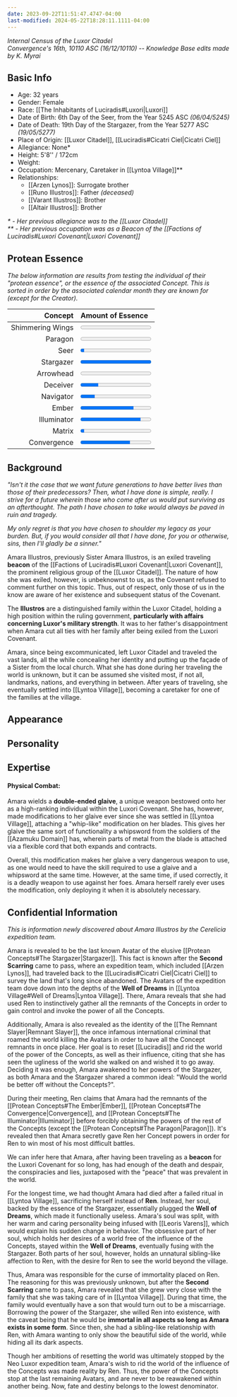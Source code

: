 ```yaml
---
date: 2023-09-22T11:51:47.4747-04:00
last-modified: 2024-05-22T18:28:11.1111-04:00
---
```

*Internal Census of the Luxor Citadel*  
*Convergence's 16th, 10110 ASC (16/12/10110) -- Knowledge Base edits made by K. Myrai*
## Basic Info
- Age: 32 years
- Gender: Female
- Race: [[The Inhabitants of Luciradis#Luxori|Luxori]]
- Date of Birth: 6th Day of the Seer, from the Year 5245 ASC *(06/04/5245)*
- Date of Death: 19th Day of the Stargazer, from the Year 5277 ASC *(19/05/5277)*
- Place of Origin: [[Luxor Citadel]], [[Luciradis#Cicatri Ciel|Cicatri Ciel]]
- Allegiance: None*
- Height: 5'8'' / 172cm
- Weight:
- Occupation: Mercenary, Caretaker in [[Lyntoa Village]]**
- Relationships:
	- [[Arzen Lynos]]: Surrogate brother
	- [[Runo Illustros]]: Father *(deceased)*
	- [[Varant Illustros]]: Brother
	- [[Altair Illustros]]: Brother

_* -  Her previous allegiance was to the [[Luxor Citadel]]_  
_** - Her previous occupation was as a Beacon of the [[Factions of Luciradis#Luxori Covenant|Luxori Covenant]]_

## Protean Essence

*The below information are results from testing the individual of their "protean essence", or the essence of the associated Concept. This is sorted in order by the associated calendar month they are known for (except for the Creator).*

|      **Concept** | **Amount of Essence**                       |
| ----------------:|:------------------------------------------- |
|         Shimmering Wings | <progress value="0" max="100"></progress> |
|        Paragon | <progress value="0" max="100"></progress>  |
|           Seer | <progress value="5" max="100"></progress>  |
|        Stargazer | <progress value="100" max="100"></progress>   |
|          Arrowhead | <progress value="0" max="100"></progress>  |
|        Deceiver | <progress value="25" max="100"></progress>  |
| Navigator | <progress value="20" max="100"></progress> |
|      Ember | <progress value="75" max="100"></progress>   |
|      Illuminator | <progress value="85" max="100"></progress>  |
|             Matrix | <progress value="5" max="100"></progress>  |
|            Convergence | <progress value="70" max="100"></progress>  |

## Background

*"Isn't it the case that we want future generations to have better lives than those of their predecessors? Then, what I have done is simple, really. I strive for a future wherein those who come after us would put surviving as an afterthought. The path I have chosen to take would always be paved in ruin and tragedy.*

*My only regret is that you have chosen to shoulder my legacy as your burden. But, if you would consider all that I have done, for you or otherwise, sins, then I'll gladly be a sinner."*

Amara Illustros, previously Sister Amara Illustros, is an exiled traveling **beacon** of the [[Factions of Luciradis#Luxori Covenant|Luxori Covenant]], the prominent religious group of the [[Luxor Citadel]]. The nature of how she was exiled, however, is unbeknownst to us, as the Covenant refused to comment further on this topic. Thus, out of respect, only those of us in the know are aware of her existence and subsequent status of the Covenant.

The **Illustros** are a distinguished family within the Luxor Citadel, holding a high position within the ruling government, **particularly with affairs concerning Luxor's military strength**. It was to her father's disappointment when Amara cut all ties with her family after being exiled from the Luxori Covenant.

Amara, since being excommunicated, left Luxor Citadel and traveled the vast lands, all the while concealing her identity and putting up the façade of a Sister from the local church. What she has done during her traveling the world is unknown, but it can be assumed she visited most, if not all, landmarks, nations, and everything in between. After years of traveling, she eventually settled into [[Lyntoa Village]], becoming a caretaker for one of the families at the village.

## Appearance


## Personality


## Expertise

#### Physical Combat:

Amara wields a **double-ended glaive**, a unique weapon bestowed onto her as a high-ranking individual within the Luxori Covenant. She has, however, made modifications to her glaive ever since she was settled in [[Lyntoa Village]], attaching a "whip-like" modification on her blades. This gives her glaive the same sort of functionality a whipsword from the soldiers of the [[Azamuku Domain]] has, wherein parts of metal from the blade is attached via a flexible cord that both expands and contracts.

Overall, this modification makes her glaive a very dangerous weapon to use, as one would need to have the skill required to use a glaive and a whipsword at the same time. However, at the same time, if used correctly, it is a deadly weapon to use against her foes. Amara herself rarely ever uses the modification, only deploying it when it is absolutely necessary.

## Confidential Information
*This is information newly discovered about Amara Illustros by the Cerelicia expedition team.*

Amara is revealed to be the last known Avatar of the elusive [[Protean Concepts#The Stargazer|Stargazer]]. This fact is known after the **Second Scarring** came to pass, where an expedition team, which included [[Arzen Lynos]], had traveled back to the [[Luciradis#Cicatri Ciel|Cicatri Ciel]] to survey the land that's long since abandoned. The Avatars of the expedition team dove down into the depths of the **Well of Dreams** in [[Lyntoa Village#Well of Dreams|Lyntoa Village]]. There, Amara reveals that she had used Ren to instinctively gather all the remnants of the Concepts in order to gain control and invoke the power of all the Concepts.

Additionally, Amara is also revealed as the identity of the [[The Remnant Slayer|Remnant Slayer]], the once infamous international criminal that roamed the world killing the Avatars in order to have all the Concept remnants in once place. Her goal is to reset [[Luciradis]] and rid the world of the power of the Concepts, as well as their influence, citing that she has seen the ugliness of the world she walked on and wished it to go away. Deciding it was enough, Amara awakened to her powers of the Stargazer, as both Amara and the Stargazer shared a common ideal: "Would the world be better off without the Concepts?".

During their meeting, Ren claims that Amara had the remnants of the [[Protean Concepts#The Ember|Ember]], [[Protean Concepts#The Convergence|Convergence]], and [[Protean Concepts#The Illuminator|Illuminator]] before forcibly obtaining the powers of the rest of the Concepts (except the [[Protean Concepts#The Paragon|Paragon]]). It's revealed then that Amara secretly gave Ren her Concept powers in order for Ren to win most of his most difficult battles.

We can infer here that Amara, after having been traveling as a **beacon** for the Luxori Covenant for so long, has had enough of the death and despair, the conspiracies and lies, juxtaposed with the "peace" that was prevalent in the world.

For the longest time, we had thought Amara had died after a failed ritual in [[Lyntoa Village]], sacrificing herself instead of **Ren**. Instead, her soul, backed by the essence of the Stargazer, essentially plugged the **Well of Dreams**, which made it functionally useless. Amara's soul was split, with her warm and caring personality being infused with [[Leoris Varens]], which would explain his sudden change in behavior. The obsessive part of her soul, which holds her desires of a world free of the influence of the Concepts, stayed within the **Well of Dreams**, eventually fusing with the Stargazer. Both parts of her soul, however, holds an unnatural sibling-like affection to Ren, with the desire for Ren to see the world beyond the village.

Thus, Amara was responsible for the curse of immortality placed on Ren. The reasoning for this was previously unknown, but after the **Second Scarring** came to pass, Amara revealed that she grew very close with the family that she was taking care of in [[Lyntoa Village]]. During that time, the family would eventually have a son that would turn out to be a miscarriage. Borrowing the power of the Stargazer, she willed Ren into existence, with the caveat being that he would be **immortal in all aspects so long as Amara exists in some form**. Since then, she had a sibling-like relationship with Ren, with Amara wanting to only show the beautiful side of the world, while hiding all its dark aspects.

Though her ambitions of resetting the world was ultimately stopped by the Neo Luxor expedition team, Amara's wish to rid the world of the influence of the Concepts was made reality by Ren. Thus, the power of the Concepts stop at the last remaining Avatars, and are never to be reawakened within another being. Now, fate and destiny belongs to the lowest denominator.

